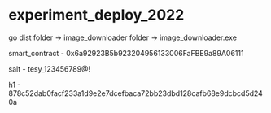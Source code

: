 # experiment_deploy_2022

go
dist folder -> image_downloader folder -> image_downloader.exe 

smart_contract - 0x6a92923B5b923204956133006FaFBE9a89A06111

salt - tesy_123456789@!

h1 - 878c52dab0facf233a1d9e2e7dcefbaca72bb23dbd128cafb68e9dcbcd5d240a

